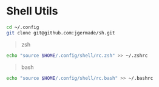 
# Shell Utils

``` sh
cd ~/.config
git clone git@github.com:jgermade/sh.git
```

> zsh

``` sh
echo "source $HOME/.config/shell/rc.zsh" >> ~/.zshrc
```

> bash

``` sh
echo "source $HOME/.config/shell/rc.bash" >> ~/.bashrc
```
